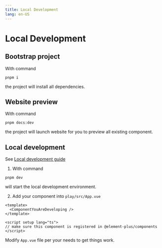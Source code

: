 ```yaml
---
title: Local Development
lang: en-US
---
```


# Local Development

## Bootstrap project

With command

```
pnpm i
```

the project will install all dependencies.

## Website preview

With command

```
pnpm docs:dev
```

the project will launch website for you to preview all existing component.

## Local development

See [Local development guide](https://github.com/element-plus/element-plus/blob/dev/CONTRIBUTING.md)

1. With command

```
pnpm dev
```

will start the local development environment.

2. Add your component into `play/src/App.vue`

```vue [App.vue]
<template>
  <ComponentYouAreDeveloping />
</template>

<script setup lang="ts">
// make sure this component is registered in @element-plus/components
</script>
```

Modify `App.vue` file per your needs to get things work.
